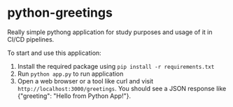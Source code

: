 # python-greetings
Really simple pythong application for study purposes and usage of it in CI/CD pipelines. 

To start and use this application:

1. Install the required package using `pip install -r requirements.txt`
2. Run `python app.py` to run application
3.  Open a web browser or a tool like curl and visit `http://localhost:3000/greetings`. You should see a JSON response like {"greeting": "Hello from Python App!"}.
